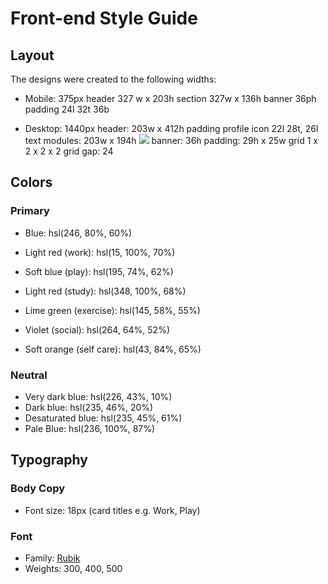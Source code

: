 # Front-end Style Guide

## Layout

The designs were created to the following widths:

- Mobile: 375px
  header 327 w x 203h
  section  327w x 136h
    banner 36ph
    padding 24l 32t 36b

- Desktop: 1440px
  header: 203w x 412h
    padding profile icon 22l 28t, 26l text
  modules: 203w x 194h
![](http://localhost:3000/images/image-jeremy.png)   banner: 36h
   padding: 29h x 25w
  grid 1 x 2 x 2 x 2
  grid gap: 24


## Colors

### Primary

- Blue: hsl(246, 80%, 60%)

- Light red (work): hsl(15, 100%, 70%)
- Soft blue (play): hsl(195, 74%, 62%)
- Light red (study): hsl(348, 100%, 68%)
- Lime green (exercise): hsl(145, 58%, 55%)
- Violet (social): hsl(264, 64%, 52%)
- Soft orange (self care): hsl(43, 84%, 65%)

### Neutral

- Very dark blue: hsl(226, 43%, 10%)
- Dark blue: hsl(235, 46%, 20%)
- Desaturated blue: hsl(235, 45%, 61%)
- Pale Blue: hsl(236, 100%, 87%)

## Typography

### Body Copy

- Font size: 18px (card titles e.g. Work, Play)

### Font

- Family: [Rubik](https://fonts.google.com/specimen/Rubik)
- Weights: 300, 400, 500
